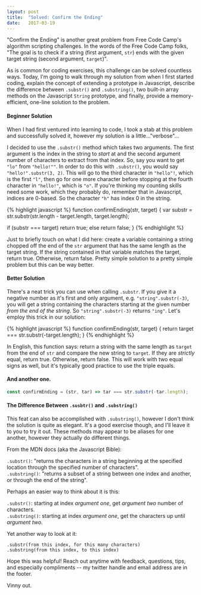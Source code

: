 ```yaml
---
layout: post
title:  "Solved: Confirm the Ending"
date:   2017-03-19
---
```


"Confirm the Ending" is another great problem from Free Code Camp's algorithm scripting challenges. In the words of the Free Code Camp folks, "The goal is to check if a string (first argument, `str`) ends with the given target string (second argument, `target`)".

As is common for coding exercises, this challenge can be solved countless ways. Today, I'm going to walk through my solution from when I first started coding, explain the concept of extending a prototype in Javascript, describe the difference between `.substr()` and `.substring()`, two built-in array methods on the Javascript `String` prototype, and finally, provide a memory-efficient, one-line solution to the problem.  

#### Beginner Solution

When I had first ventured into learning to code, I took a stab at this problem and successfully solved it, however my solution is a little..."verbose"...  

I decided to use the `.substr()` method which takes two arguments. The first argument is the index in the string to *start* at and the second argument number of characters to extract from that index. So, say you want to get `"lo"` from `"hello!""`. In order to do this with `.substr()`, you would say `"hello!".substr(3, 2)`. This will go to the third character in `"hello"!`, which is the first `"l"`, then go for one more character before stopping at the fourth character in `"hello!"`, which is `"o"`. If you're thinking my counting skills need some work, which they probably do, remember that in Javascript, indices are 0-based. So the character `"h"` has index 0 in the string.

{% highlight javascript %}
function confirmEnding(str, target) {
  var substr = str.substr(str.length - target.length, target.length);

  if (substr === target) return true;
  else return false;
}
{% endhighlight %}

Just to briefly touch on what I did here: create a variable containing a string chopped off the end of the `str` argument that has the same length as the target string. If the string contained in that variable matches the target, return true. Otherwise, return false. Pretty simple solution to a pretty simple problem but this can be way better.

#### Better Solution

There's a neat trick you can use when calling `.substr`. If you give it a negative number as it's first and only argument, e.g. `"string".substr(-3)`, you will get a string containing the characters starting at the given number *from the end of the string*. So `"string".substr(-3)` returns `"ing"`. Let's employ this trick in our solution:

{% highlight javascript %}
function confirmEnding(str, target) {
  return target === str.substr(-target.length);
}
{% endhighlight %}

In English, this function says: return a string with the same length as `target` from the end of `str` and compare the new string to `target`. If they are *strictly* equal, return true. Otherwise, return false. This will work with two equal signs as well, but it's typically good practice to use the triple equals.

#### And another one.

```javascript
const confirmEnding = (str, tar) => tar === str.substr(-tar.length);
```

#### The Difference Between `.susbtr()` and `.substring()`

This feat can also be accomplished with `.substring()`, however I don't think the solution is quite as elegant. It's a good exercise though, and I'll leave it to you to try it out. These methods may appear to be aliases for one another, however they actually do different things.

From the MDN docs (aka the Javascript Bible):

`.substr()`: "returns the characters in a string beginning at the specified location through the specified number of characters".  
`.substring()`: "returns a subset of a string between one index and another, or through the end of the string".  

Perhaps an easier way to think about it is this:

`.substr()`: starting at index *argument one*, get *argument two* number of characters.  
`.substring()`: starting at index *argument one*, get the characters up until *argument two*.  

Yet another way to look at it:

`.substr(from this index, for this many characters)`  
`.substring(from this index, to this index)`  

Hope this was helpful! Reach out anytime with feedback, questions, tips, and especially compliments -- my twitter handle and email address are in the footer.

Vinny out. 
